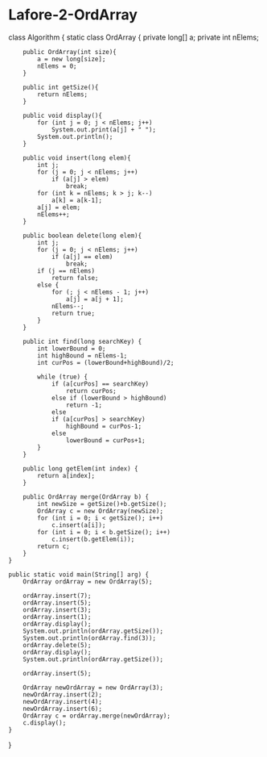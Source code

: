 # Lafore-2-OrdArray

class Algorithm {
    static class OrdArray {
        private long[] a;
        private int nElems;

        public OrdArray(int size){
            a = new long[size];
            nElems = 0;
        }

        public int getSize(){
            return nElems;
        }

        public void display(){
            for (int j = 0; j < nElems; j++)
                System.out.print(a[j] + " ");
            System.out.println();
        }

        public void insert(long elem){
            int j;
            for (j = 0; j < nElems; j++)
                if (a[j] > elem)
                    break;
            for (int k = nElems; k > j; k--)
                a[k] = a[k-1];
            a[j] = elem;
            nElems++;
        }

        public boolean delete(long elem){
            int j;
            for (j = 0; j < nElems; j++)
                if (a[j] == elem)
                    break;
            if (j == nElems)
                return false;
            else {
                for (; j < nElems - 1; j++)
                    a[j] = a[j + 1];
                nElems--;
                return true;
            }
        }

        public int find(long searchKey) {
            int lowerBound = 0;
            int highBound = nElems-1;
            int curPos = (lowerBound+highBound)/2;

            while (true) {
                if (a[curPos] == searchKey)
                    return curPos;
                else if (lowerBound > highBound)
                    return -1;
                else
                if (a[curPos] > searchKey)
                    highBound = curPos-1;
                else
                    lowerBound = curPos+1;
            }
        }

        public long getElem(int index) {
            return a[index];
        }

        public OrdArray merge(OrdArray b) {
            int newSize = getSize()+b.getSize();
            OrdArray c = new OrdArray(newSize);
            for (int i = 0; i < getSize(); i++)
                c.insert(a[i]);
            for (int i = 0; i < b.getSize(); i++)
                c.insert(b.getElem(i));
            return c;
        }
    }

    public static void main(String[] arg) {
        OrdArray ordArray = new OrdArray(5);

        ordArray.insert(7);
        ordArray.insert(5);
        ordArray.insert(3);
        ordArray.insert(1);
        ordArray.display();
        System.out.println(ordArray.getSize());
        System.out.println(ordArray.find(3));
        ordArray.delete(5);
        ordArray.display();
        System.out.println(ordArray.getSize());

        ordArray.insert(5);

        OrdArray newOrdArray = new OrdArray(3);
        newOrdArray.insert(2);
        newOrdArray.insert(4);
        newOrdArray.insert(6);
        OrdArray c = ordArray.merge(newOrdArray);
        c.display();
    }
}
